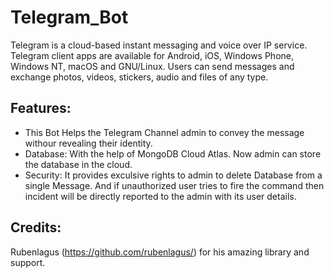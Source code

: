# Telegram_Bot
Telegram is a cloud-based instant messaging and voice over IP service. 
Telegram client apps are available for Android, iOS, Windows Phone, Windows NT, macOS and GNU/Linux. 
Users can send messages and exchange photos, videos, stickers, audio and files of any type.

## Features:
- This Bot Helps the Telegram Channel admin to convey the message withour revealing their identity.
- Database: With the help of MongoDB Cloud Atlas. Now admin can store the database in the cloud.
- Security: It provides exculsive rights to admin to delete Database from a single Message. And if unauthorized user tries to fire the command then incident will be directly reported to the admin with its user details.

## Credits:
Rubenlagus (https://github.com/rubenlagus/) for his amazing library and support.
